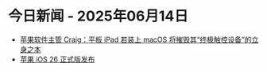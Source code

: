 # 今日新闻 - 2025年06月14日
- [苹果软件主管 Craig：平板 iPad 若装上 macOS 将摧毁其“终极触控设备”的立身之本](https://www.ithome.com/0/860/761.htm)
- [苹果 iOS 26 正式版发布](https://www.ithome.com/0/860/763.htm)
